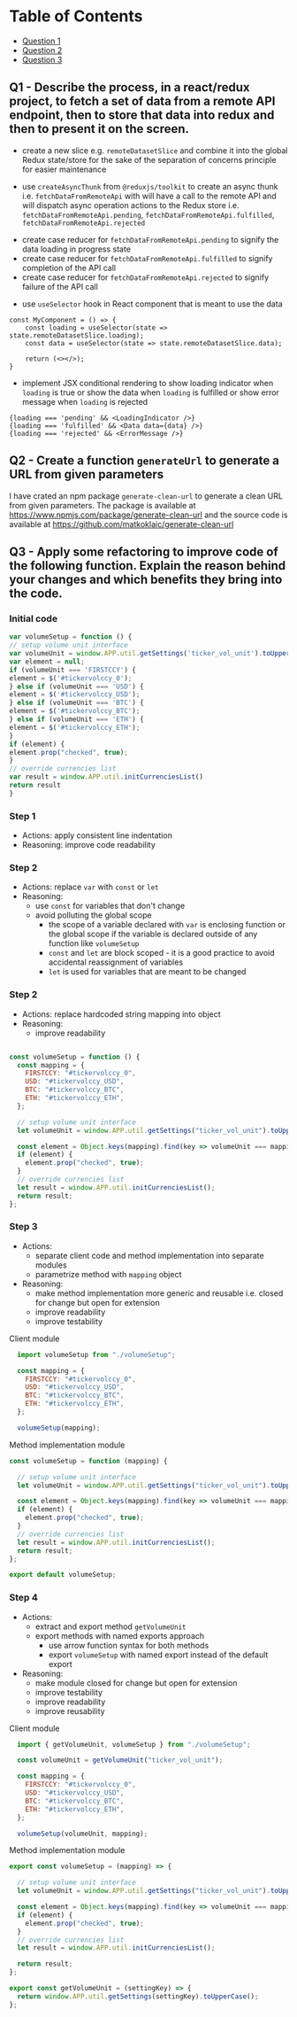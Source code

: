 # Table of Contents

- [Question 1](#q1)
- [Question 2](#q2)
- [Question 3](#q3)

## Q1 - Describe the process, in a react/redux project, to fetch a set of data from a remote API endpoint, then to store that data into redux and then to present it on the screen.

- create a new slice e.g. `remoteDatasetSlice` and combine it into the global Redux state/store for the sake of the separation of concerns principle for easier maintenance

- use `createAsyncThunk` from `@reduxjs/toolkit` to create an async thunk i.e. `fetchDataFromRemoteApi` with will have a call to the remote API and will dispatch async operation actions to the Redux store i.e. `fetchDataFromRemoteApi.pending`, `fetchDataFromRemoteApi.fulfilled`, `fetchDataFromRemoteApi.rejected`
 * create case reducer for `fetchDataFromRemoteApi.pending` to signify the data loading in progress state
 * create case reducer for `fetchDataFromRemoteApi.fulfilled` to signify completion of the API call
 * create case reducer for `fetchDataFromRemoteApi.rejected` to signify failure of the API call

- use `useSelector` hook in React component that is meant to use the data

```React
const MyComponent = () => {
    const loading = useSelector(state => state.remoteDatasetSlice.loading);
    const data = useSelector(state => state.remoteDatasetSlice.data);

    return (<></>);
}
```

- implement JSX conditional rendering to show loading indicator when `loading` is true or show the data when `loading` is fulfilled or show error message when `loading` is rejected

```JSX
{loading === 'pending' && <LoadingIndicator />}
{loading === 'fulfilled' && <Data data={data} />}
{loading === 'rejected' && <ErrorMessage />}
```


## Q2 - Create a function `generateUrl` to generate a URL from given parameters

I have crated an npm package `generate-clean-url` to generate a clean URL from given parameters. The package is available at https://www.npmjs.com/package/generate-clean-url and the source code is available at https://github.com/matkoklaic/generate-clean-url

## Q3 - Apply some refactoring to improve code of the following function. Explain the reason behind your changes and which benefits they bring into the code.


### Initial code

```javascript
var volumeSetup = function () {
// setup volume unit interface
var volumeUnit = window.APP.util.getSettings('ticker_vol_unit').toUpperCase();
var element = null;
if (volumeUnit === 'FIRSTCCY') {
element = $('#tickervolccy_0');
} else if (volumeUnit === 'USD') {
element = $('#tickervolccy_USD');
} else if (volumeUnit === 'BTC') {
element = $('#tickervolccy_BTC');
} else if (volumeUnit === 'ETH') {
element = $('#tickervolccy_ETH');
}
if (element) {
element.prop("checked", true);
}
// override currencies list
var result = window.APP.util.initCurrenciesList()
return result
}
```

### Step 1
- Actions: apply consistent line indentation
- Reasoning: improve code readability

### Step 2
- Actions: replace `var` with `const` or `let`
- Reasoning:
  - use `const` for variables that don't change
  - avoid polluting the global scope
    - the scope of a variable declared with `var` is enclosing function or the global scope if the variable is declared outside of any function like `volumeSetup`
    - `const` and `let` are block scoped - it is a good practice to avoid accidental reassignment of variables
    - `let` is used for variables that are meant to be changed
  

### Step 2
  - Actions: replace hardcoded string mapping into object
  - Reasoning:
    - improve readability

```javascript

const volumeSetup = function () {
  const mapping = {
    FIRSTCCY: "#tickervolccy_0",
    USD: "#tickervolccy_USD",
    BTC: "#tickervolccy_BTC",
    ETH: "#tickervolccy_ETH",
  };

  // setup volume unit interface
  let volumeUnit = window.APP.util.getSettings("ticker_vol_unit").toUpperCase();

  const element = Object.keys(mapping).find(key => volumeUnit === mapping[key]);
  if (element) {
    element.prop("checked", true);
  }
  // override currencies list
  let result = window.APP.util.initCurrenciesList();
  return result;
};
```

### Step 3
  - Actions:
    - separate client code and method implementation into separate modules
    - parametrize method with `mapping` object
  - Reasoning:
    - make method implementation more generic and reusable i.e. closed for change but open for extension
    - improve readability
    - improve testability

Client module

```javascript
  import volumeSetup from "./volumeSetup";

  const mapping = {
    FIRSTCCY: "#tickervolccy_0",
    USD: "#tickervolccy_USD",
    BTC: "#tickervolccy_BTC",
    ETH: "#tickervolccy_ETH",
  };

  volumeSetup(mapping);
```

Method implementation module

```javascript
const volumeSetup = function (mapping) {

  // setup volume unit interface
  let volumeUnit = window.APP.util.getSettings("ticker_vol_unit").toUpperCase();

  const element = Object.keys(mapping).find(key => volumeUnit === mapping[key]);
  if (element) {
    element.prop("checked", true);
  }
  // override currencies list
  let result = window.APP.util.initCurrenciesList();
  return result;
};

export default volumeSetup;
```

### Step 4
  - Actions:
    - extract and export method `getVolumeUnit`
    - export methods with named exports approach
      - use arrow function syntax for both methods
      - export `volumeSetup` with named export instead of the default export
  - Reasoning:
    - make module closed for change but open for extension
    - improve testability
    - improve readability
    - improve reusability

Client module

```javascript
  import { getVolumeUnit, volumeSetup } from "./volumeSetup";

  const volumeUnit = getVolumeUnit("ticker_vol_unit");

  const mapping = {
    FIRSTCCY: "#tickervolccy_0",
    USD: "#tickervolccy_USD",
    BTC: "#tickervolccy_BTC",
    ETH: "#tickervolccy_ETH",
  };

  volumeSetup(volumeUnit, mapping);
```

Method implementation module

```javascript
export const volumeSetup = (mapping) => {

  // setup volume unit interface
  let volumeUnit = window.APP.util.getSettings("ticker_vol_unit").toUpperCase();

  const element = Object.keys(mapping).find(key => volumeUnit === mapping[key]);
  if (element) {
    element.prop("checked", true);
  }
  // override currencies list
  let result = window.APP.util.initCurrenciesList();

  return result;
};

export const getVolumeUnit = (settingKey) => {
  return window.APP.util.getSettings(settingKey).toUpperCase();
};
```


